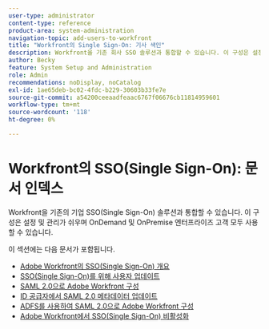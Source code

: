 ```yaml
---
user-type: administrator
content-type: reference
product-area: system-administration
navigation-topic: add-users-to-workfront
title: "Workfront의 Single Sign-On: 기사 색인"
description: Workfront을 기존 회사 SSO 솔루션과 통합할 수 있습니다. 이 구성은 설정 및 관리가 쉬우며 OnDemand 및 OnPremise 엔터프라이즈 고객 모두 사용할 수 있습니다.
author: Becky
feature: System Setup and Administration
role: Admin
recommendations: noDisplay, noCatalog
exl-id: 1ae65deb-bc02-4fdc-b229-30603b33fe7e
source-git-commit: a54200ceeaadfeaac6767f06676cb11814959601
workflow-type: tm+mt
source-wordcount: '118'
ht-degree: 0%

---
```


# Workfront의 SSO(Single Sign-On): 문서 인덱스

<!-- Audited: 05/2024 -->

Workfront을 기존의 기업 SSO(Single Sign-On) 솔루션과 통합할 수 있습니다. 이 구성은 설정 및 관리가 쉬우며 OnDemand 및 OnPremise 엔터프라이즈 고객 모두 사용할 수 있습니다.

이 섹션에는 다음 문서가 포함됩니다.

* [Adobe Workfront의 SSO(Single Sign-On) 개요](../../../administration-and-setup/add-users/single-sign-on/sso-in-workfront.md)
* [SSO(Single Sign-On)를 위해 사용자 업데이트](../../../administration-and-setup/add-users/single-sign-on/update-users-sso.md)
* [SAML 2.0으로 Adobe Workfront 구성](../../../administration-and-setup/add-users/single-sign-on/configure-workfront-saml-2.md)
* [ID 공급자에서 SAML 2.0 메타데이터 업데이트](../../../administration-and-setup/add-users/single-sign-on/update-saml-2-metadata-ip.md)
* [ADFS를 사용하여 SAML 2.0으로 Adobe Workfront 구성](../../../administration-and-setup/add-users/single-sign-on/configure-workfront-saml-2-adfs.md)
* [Adobe Workfront에서 SSO(Single Sign-On) 비활성화](../../../administration-and-setup/add-users/single-sign-on/deactivate-sso.md)
